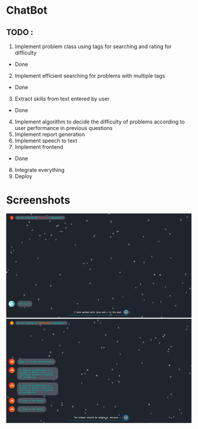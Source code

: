 # ChatBot 
## TODO : 
1. Implement problem class using tags for searching and rating for difficulty
- Done
2. Implement efficient searching for problems with multiple tags 
- Done
3. Extract skills from text entered by user 
- Done
4. Implement algorithm to decide the difficulty of problems according to user performance in 
previous questions 
5. Implement report generation
6. Implement speech to text 
7. Implement frontend 
- Done
8. Integrate everything 
9. Deploy
# Screenshots 
<img src="screenshots/Screenshot (754).png" width="500"> 
<img src="screenshots/Screenshot (755).png" width="500"> 
